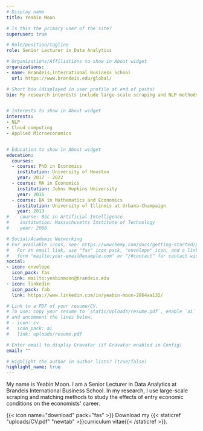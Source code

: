 ```yaml
---
# Display name
title: Yeabin Moon

# Is this the primary user of the site?
superuser: true

# Role/position/tagline
role: Senior Lecturer in Data Analytics

# Organizations/Affiliations to show in About widget
organizations:
- name: Brandeis;International Business School
  url: https://www.brandeis.edu/global/

# Short bio (displayed in user profile at end of posts)
bio: My research interests include large-scale scraping and NLP methods to study microeconoimc matters.


# Interests to show in About widget
interests:
- NLP
- Cloud computing
- Applied Microeconomics


# Education to show in About widget
education:
  courses:
  - course: PhD in Economics
    institution: University of Houston
    year: 2017 - 2022
  - course: MA in Economics
    institution: Johns Hopkins University
    year: 2016    
  - course: BA in Mathematics and Economics
    institution: University of Illinois at Urbana-Champaign
    year: 2013
#  - course: BSc in Artificial Intelligence
#    institution: Massachusetts Institute of Technology
#    year: 2008

# Social/Academic Networking
# For available icons, see: https://wowchemy.com/docs/getting-started/page-builder/#icons
#   For an email link, use "fas" icon pack, "envelope" icon, and a link in the
#   form "mailto:your-email@example.com" or "/#contact" for contact widget.
social:
- icon: envelope
  icon_pack: fas
  link: mailto:yeabinmoon@brandeis.edu
- icon: linkedin
  icon_pack: fab
  link: https://www.linkedin.com/in/yeabin-moon-2864aa132/

# Link to a PDF of your resume/CV.
# To use: copy your resume to `static/uploads/resume.pdf`, enable `ai` icons in `params.toml`,
# and uncomment the lines below.
# - icon: cv
#   icon_pack: ai
#   link: uploads/resume.pdf

# Enter email to display Gravatar (if Gravatar enabled in Config)
email: ""

# Highlight the author in author lists? (true/false)
highlight_name: true
---
```


My name is Yeabin Moon. I am a Senior Lecturer in Data Analytics at Brandeis International Business School. In my research, I use large-scale scraping and matching methods to study the effects of entry economic conditions on the economists' career.

{{< icon name="download" pack="fas" >}} Download my {{< staticref "uploads/CV.pdf" "newtab" >}}curriculum vitae{{< /staticref >}}.
